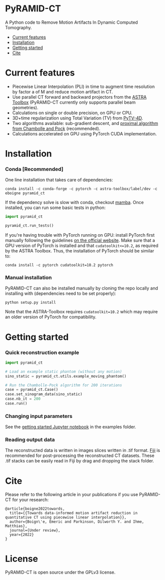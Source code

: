 # PyRAMID-CT
A Python code to Remove Motion Artifacts In Dynamic Computed Tomography. 

- [Current features](#current-features)
- [Installation](#installation)
- [Getting started](#getting-started)
- [Cite](#cite)

# Current features

- Piecewise Linear Interpolation (PLI) in time to augment time resolution by factor a of M and reduce motion artifact in CT.
- Use parallel CT forward and backward projectors from the [ASTRA Toolbox](https://github.com/astra-toolbox/astra-toolbox) (PyRAMID-CT currently only supports parallel beam geometries).
- Calculations on single or double precision, on GPU or CPU.
- 3D+time regularization using Total Variation (TV) from [PyTV-4D](https://github.com/eboigne/PyTV-4D).
- Two algorithms available: sub-gradient descent, and [proximal algorithm from Chambolle and Pock](https://doi.org/10.1007/s10851-010-0251-1) (recommended).
- Calculations accelerated on GPU using PyTorch CUDA implementation.

# Installation

### Conda [Recommended]

One line installation that takes care of dependencies:

`conda install -c conda-forge -c pytorch -c astra-toolbox/label/dev -c eboigne pyramid_ct`

If the dependency solve is slow with conda, checkout [mamba](https://mamba.readthedocs.io/). Once installed, you can run some basic tests in python:

```python
import pyramid_ct

pyramid_ct.run_tests()
```

If you're having trouble with PyTorch running on GPU: install PyTorch first manually following the guidelines [on the official website](https://pytorch.org/). Make sure that a GPU version of PyTorch is installed and that `cudatoolkit<=10.2`, as required by the ASTRA Toolbox. Thus, the installation of PyTorch should be similar to:

`conda install -c pytorch cudatoolkit=10.2 pytorch`

### Manual installation
PyRAMID-CT can also be installed manually by cloning the repo locally and installing with (dependencies need to be set properly):

`python setup.py install`

Note that the ASTRA-Toolbox requires `cudatoolkit=10.2` which may require an older version of PyTorch for compatibility.

# Getting started

### Quick reconstruction example

```python
import pyramid_ct

# Load an example static phantom (without any motion)
sino_static = pyramid_ct.utils.example_moving_phantom()

# Run the Chambolle-Pock algorithm for 200 iterations
case = pyramid_ct.Case()
case.set_sinogram_data(sino_static)
case.nb_it = 200
case.run()
```

### Changing input parameters
See the [getting started Jupyter notebook](https://github.com/eboigne/PyRAMID-CT/blob/main/examples/a_getting_started.ipynb) in the examples folder. 

### Reading output data
The reconstructed data is written in images slices written in .tif format. [Fiji](https://imagej.net/software/fiji/) is recommended for post-processing the reconstructed CT datasets. These .tif stacks can be easily read in Fiji by drag and dropping the stack folder.

# Cite
Please refer to the following article in your publications if you use PyRAMID-CT for your research:
```
@article{boigne2022towards,
  title={{Towards data-informed motion artifact reduction in quantitative CT using piecewise linear interpolation}},
  author={Boign\'e, Emeric and Parkinson, Dilworth Y. and Ihme, Matthias},
  journal={Under review},
  year={2022}
}
```

# License

PyRAMID-CT is open source under the GPLv3 license.

